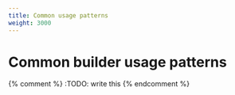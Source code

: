 ```yaml
---
title: Common usage patterns
weight: 3000
---
```


# Common builder usage patterns

{% comment %} :TODO: write this {% endcomment %}